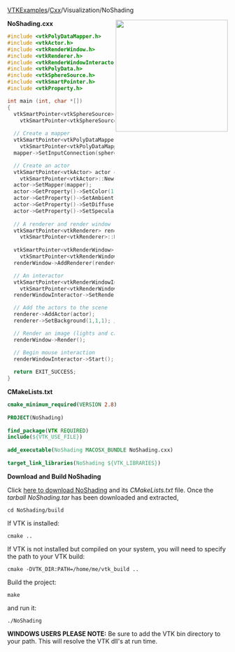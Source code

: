 [VTKExamples](Home)/[Cxx](Cxx)/Visualization/NoShading

<img align="right" src="https://github.com/lorensen/VTKExamples/raw/master/Testing/Baseline/Visualization/TestNoShading.png" width="256" />

**NoShading.cxx**
```c++
#include <vtkPolyDataMapper.h>
#include <vtkActor.h>
#include <vtkRenderWindow.h>
#include <vtkRenderer.h>
#include <vtkRenderWindowInteractor.h>
#include <vtkPolyData.h>
#include <vtkSphereSource.h>
#include <vtkSmartPointer.h>
#include <vtkProperty.h>

int main (int, char *[])
{
  vtkSmartPointer<vtkSphereSource> sphereSource = 
    vtkSmartPointer<vtkSphereSource>::New();
  
  // Create a mapper
  vtkSmartPointer<vtkPolyDataMapper> mapper = 
    vtkSmartPointer<vtkPolyDataMapper>::New();
  mapper->SetInputConnection(sphereSource->GetOutputPort());

  // Create an actor
  vtkSmartPointer<vtkActor> actor = 
    vtkSmartPointer<vtkActor>::New();
  actor->SetMapper(mapper);
  actor->GetProperty()->SetColor(1.0, 0.0, 0.0); //red
  actor->GetProperty()->SetAmbient(1);
  actor->GetProperty()->SetDiffuse(0);
  actor->GetProperty()->SetSpecular(0);
    
  // A renderer and render window
  vtkSmartPointer<vtkRenderer> renderer = 
    vtkSmartPointer<vtkRenderer>::New();
  
  vtkSmartPointer<vtkRenderWindow> renderWindow = 
    vtkSmartPointer<vtkRenderWindow>::New();
  renderWindow->AddRenderer(renderer);

  // An interactor
  vtkSmartPointer<vtkRenderWindowInteractor> renderWindowInteractor = 
    vtkSmartPointer<vtkRenderWindowInteractor>::New();
  renderWindowInteractor->SetRenderWindow(renderWindow);

  // Add the actors to the scene
  renderer->AddActor(actor);
  renderer->SetBackground(1,1,1); // Background color white

  // Render an image (lights and cameras are created automatically)
  renderWindow->Render();

  // Begin mouse interaction
  renderWindowInteractor->Start();
  
  return EXIT_SUCCESS;
}
```
**CMakeLists.txt**
```cmake
cmake_minimum_required(VERSION 2.8)
 
PROJECT(NoShading)
 
find_package(VTK REQUIRED)
include(${VTK_USE_FILE})
 
add_executable(NoShading MACOSX_BUNDLE NoShading.cxx)
 
target_link_libraries(NoShading ${VTK_LIBRARIES})
```

**Download and Build NoShading**

Click [here to download NoShading](https://github.com/lorensen/VTKWikiExamplesTarballs/raw/master/NoShading.tar) and its *CMakeLists.txt* file.
Once the *tarball NoShading.tar* has been downloaded and extracted,
```
cd NoShading/build 
```
If VTK is installed:
```
cmake ..
```
If VTK is not installed but compiled on your system, you will need to specify the path to your VTK build:
```
cmake -DVTK_DIR:PATH=/home/me/vtk_build ..
```
Build the project:
```
make
```
and run it:
```
./NoShading
```
**WINDOWS USERS PLEASE NOTE:** Be sure to add the VTK bin directory to your path. This will resolve the VTK dll's at run time.

